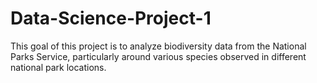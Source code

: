 # Data-Science-Project-1
This goal of this project is to analyze biodiversity data from the National Parks Service, particularly around various species observed in different national park locations.
